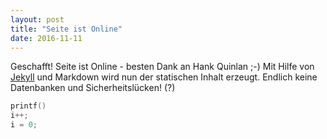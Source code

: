 ```yaml
---
layout: post
title: "Seite ist Online"
date: 2016-11-11
---
```


Geschafft! Seite ist Online - besten Dank an Hank Quinlan ;-) Mit Hilfe von [Jekyll](http://jekyllrb.com) und Markdown wird nun der statischen Inhalt erzeugt. Endlich keine Datenbanken und Sicherheitslücken! (?) 


```C
printf()
i++;
i = 0;

```
